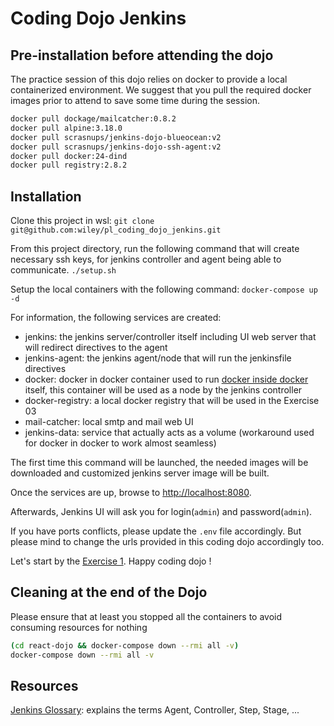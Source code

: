 # Coding Dojo Jenkins

## Pre-installation before attending the dojo

The practice session of this dojo relies on docker to provide a local containerized environment.
We suggest that you pull the required docker images prior to attend to save some time during the session.

```bash
docker pull dockage/mailcatcher:0.8.2
docker pull alpine:3.18.0
docker pull scrasnups/jenkins-dojo-blueocean:v2
docker pull scrasnups/jenkins-dojo-ssh-agent:v2
docker pull docker:24-dind
docker pull registry:2.8.2
```

## Installation

Clone this project in wsl:
`git clone git@github.com:wiley/pl_coding_dojo_jenkins.git`

From this project directory, run the following command that will create necessary
ssh keys, for jenkins controller and agent being able to communicate.
`./setup.sh`

Setup the local containers with the following command:
`docker-compose up -d`

For information, the following services are created:

- jenkins: the jenkins server/controller itself including UI web server that will redirect
  directives to the agent
- jenkins-agent: the jenkins agent/node that will run the jenkinsfile directives
- docker: docker in docker container used to run [docker inside docker](https://hub.docker.com/_/docker)
  itself, this container will be used as a node by the jenkins controller
- docker-registry: a local docker registry that will be used in the Exercise 03
- mail-catcher: local smtp and mail web UI
- jenkins-data: service that actually acts as a volume (workaround used for docker in docker to
  work almost seamless)

The first time this command will be launched, the needed images will be downloaded and customized
jenkins server image will be built.

Once the services are up, browse to <http://localhost:8080>.

Afterwards, Jenkins UI will ask you for login(`admin`) and password(`admin`).

If you have ports conflicts, please update the `.env` file accordingly. But please mind to change the
urls provided in this coding dojo accordingly too.

Let's start by the [Exercise 1](/Exercise01.md). Happy coding dojo !

## Cleaning at the end of the Dojo

Please ensure that at least you stopped all the containers to avoid consuming resources for nothing

```bash
(cd react-dojo && docker-compose down --rmi all -v)
docker-compose down --rmi all -v
```
## Resources

[Jenkins Glossary](https://www.jenkins.io/doc/book/glossary/): explains the terms Agent,
Controller, Step, Stage, ...
